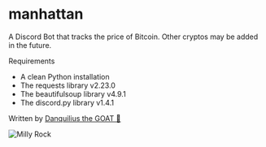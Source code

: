 # manhattan
A Discord Bot that tracks the price of Bitcoin. Other cryptos may be added in the future.

Requirements
-   A clean Python installation
-   The requests library v2.23.0
-   The beautifulsoup library v4.9.1
-   The discord.py library v1.4.1

Written by [Danquilius the GOAT 🐐](https://github.com/Danquilius)


![Milly Rock](https://media.giphy.com/media/cjPlycfrfDbmWvUSuQ/giphy.gif)
